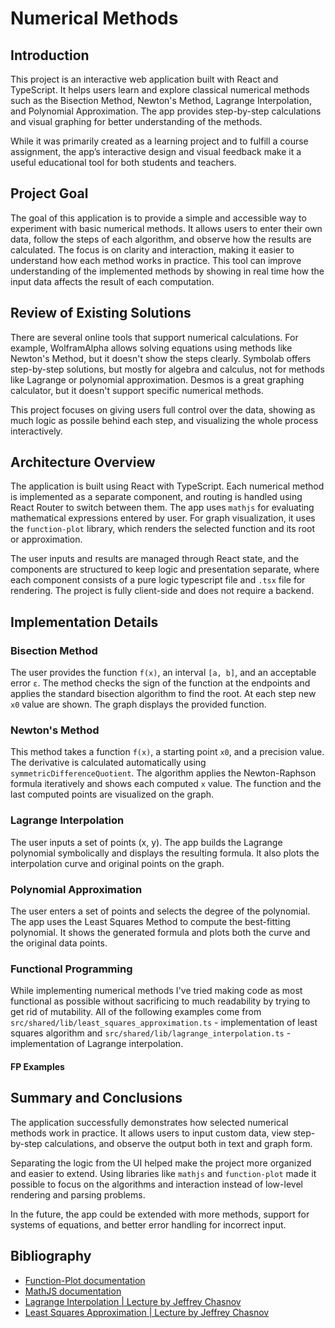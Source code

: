 # Numerical Methods

## Introduction

This project is an interactive web application built with React and TypeScript. It helps users learn and explore classical numerical methods such as the Bisection Method, Newton's Method, Lagrange Interpolation, and Polynomial Approximation. The app provides step-by-step calculations and visual graphing for better understanding of the methods.

While it was primarily created as a learning project and to fulfill a course assignment, the app’s interactive design and visual feedback make it a useful educational tool for both students and teachers.

## Project Goal

The goal of this application is to provide a simple and accessible way to experiment with basic numerical methods. It allows users to enter their own data, follow the steps of each algorithm, and observe how the results are calculated. The focus is on clarity and interaction, making it easier to understand how each method works in practice. This tool can improve understanding of the implemented methods by showing in real time how the input data affects the result of each computation.

## Review of Existing Solutions

There are several online tools that support numerical calculations. For example, WolframAlpha allows solving equations using methods like Newton's Method, but it doesn't show the steps clearly. Symbolab offers step-by-step solutions, but mostly for algebra and calculus, not for methods like Lagrange or polynomial approximation. Desmos is a great graphing calculator, but it doesn't support specific numerical methods.

This project focuses on giving users full control over the data, showing as much logic as possile behind each step, and visualizing the whole process interactively.

## Architecture Overview

The application is built using React with TypeScript. Each numerical method is implemented as a separate component, and routing is handled using React Router to switch between them. The app uses `mathjs` for evaluating mathematical expressions entered by user. For graph visualization, it uses the `function-plot` library, which renders the selected function and its root or approximation.

The user inputs and results are managed through React state, and the components are structured to keep logic and presentation separate, where each component consists of a pure logic typescript file and `.tsx` file for rendering. The project is fully client-side and does not require a backend.

## Implementation Details

### Bisection Method

The user provides the function `f(x)`, an interval `[a, b]`, and an acceptable error `ε`. The method checks the sign of the function at the endpoints and applies the standard bisection algorithm to find the root. At each step new `x0` value are shown. The graph displays the provided function.

### Newton's Method

This method takes a function `f(x)`, a starting point `x0`, and a precision value. The derivative is calculated automatically using `symmetricDifferenceQuotient`. The algorithm applies the Newton-Raphson formula iteratively and shows each computed `x` value. The function and the last computed points are visualized on the graph.

### Lagrange Interpolation

The user inputs a set of points (x, y). The app builds the Lagrange polynomial symbolically and displays the resulting formula. It also plots the interpolation curve and original points on the graph.

### Polynomial Approximation

The user enters a set of points and selects the degree of the polynomial. The app uses the Least Squares Method to compute the best-fitting polynomial. It shows the generated formula and plots both the curve and the original data points.

### Functional Programming

While implementing numerical methods I've tried making code as most functional as possible without sacrificing to much readability by trying to get rid of mutability. All of the following examples come from `src/shared/lib/least_squares_approximation.ts` - implementation of least squares algorithm and `src/shared/lib/lagrange_interpolation.ts` - implementation of Lagrange interpolation.

#### FP Examples

## Summary and Conclusions

The application successfully demonstrates how selected numerical methods work in practice. It allows users to input custom data, view step-by-step calculations, and observe the output both in text and graph form.

Separating the logic from the UI helped make the project more organized and easier to extend. Using libraries like `mathjs` and `function-plot` made it possible to focus on the algorithms and interaction instead of low-level rendering and parsing problems.

In the future, the app could be extended with more methods, support for systems of equations, and better error handling for incorrect input.

## Bibliography

- [Function-Plot documentation](https://mauriciopoppe.github.io/function-plot/)
- [MathJS documentation](https://mathjs.org/docs/)
- [Lagrange Interpolation | Lecture by Jeffrey Chasnov](https://www.youtube.com/watch?v=RpxoN9-i7Jc&t)
- [Least Squares Approximation | Lecture by Jeffrey Chasnov](https://www.youtube.com/watch?v=RlQBEhLhM8Y)
